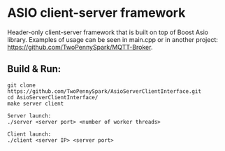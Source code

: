 # ASIO client-server framework
Header-only client-server framework that is built on top of Boost Asio library. Examples of usage can be seen in main.cpp or in another project: https://github.com/TwoPennySpark/MQTT-Broker.

## Build & Run:  
```
git clone https://github.com/TwoPennySpark/AsioServerClientInterface.git  
cd AsioServerClientInterface/  
make server client  
  
Server launch:  
./server <server port> <number of worker threads>  
  
Client launch:  
./client <server IP> <server port>  

```
